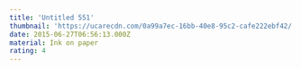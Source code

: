 ```yaml
---
title: 'Untitled 551'
thumbnail: 'https://ucarecdn.com/0a99a7ec-16bb-40e8-95c2-cafe222ebf42/'
date: 2015-06-27T06:56:13.000Z
material: Ink on paper
rating: 4
---
```

